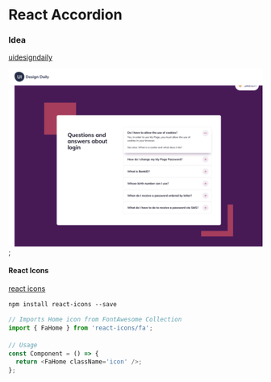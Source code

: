 # React Accordion

### Idea

[uidesigndaily](https://uidesigndaily.com/posts/sketch-accordion-website-day-1175)

![](./idea.png);

#### React Icons

[react icons](https://react-icons.github.io/react-icons/)

```
npm install react-icons --save
```

```javascript
// Imports Home icon from FontAwesome Collection
import { FaHome } from 'react-icons/fa';

// Usage
const Component = () => {
  return <FaHome className='icon' />;
};
```
